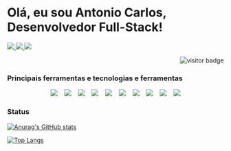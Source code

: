 <p align="center">
  <h1>Olá, eu sou Antonio Carlos, Desenvolvedor Full-Stack!</h1>
</p>

<p>
  <a href="https://www.linkedin.com/in/antonio-carlos149376b8/">
    <img src="https://img.shields.io/badge/LinkedIn-3D6098?style=flat&logo=linkedin&labelColor=3D6098" />
  </a>
  
  <a href="https://api.whatsapp.com/message/TR5VNKOMUBYSK1">
    <img src="https://img.shields.io/badge/Whatsapp-brightgreen?style=flat&logo=WhatsApp&logoColor=white&labelColor=brightgreen" />
  </a>
  
   <a href="mailto:limaantoniocarlos20@gmail.com">
    <img src="https://img.shields.io/badge/Gmail-red?style=flat&logo=gmail&logoColor=white&labelColor=red" />
  </a>
</>

<p align="right">
  <img src="https://visitor-badge.glitch.me/badge?page_id=limaantonio" alt="visitor badge" />
</p>

### Principais ferramentas e tecnologias e ferramentas

<p align="center">
 <img src="https://img.shields.io/badge/Java-007396?style=social&logo=java&logoColor=007396" />&nbsp;&nbsp;&nbsp;
  <img src="https://img.shields.io/badge/Spring-6DB33F?style=social&logo=spring&logoColor=6DB33F" />&nbsp;&nbsp;&nbsp;
   <img src="https://img.shields.io/badge/TypeScript-3178C6?style=social&logo=typescript&logoColor=3178C6" />&nbsp;&nbsp;&nbsp;
  <img src="https://img.shields.io/badge/Javascript-F7D842?style=social&logo=javascript&logoColor=F7D842" />&nbsp;&nbsp;&nbsp;
  <img src="https://img.shields.io/badge/React-3D6098?style=social&logo=react&logoColor=3D6098" />&nbsp;&nbsp;&nbsp;
  <img src="https://img.shields.io/badge/Next.js-000000?style=social&logo=next.js&logoColor=000000" />&nbsp;&nbsp;&nbsp;
  <img src="https://img.shields.io/badge/React%20Native-3D6098?style=social&logo=react&logoColor=3D6098" />&nbsp;&nbsp;&nbsp;
  <img src="https://img.shields.io/badge/TailwindCSS-38B2AC?style=social&logo=tailwind-css&logoColor=38B2AC" />&nbsp;&nbsp;&nbsp;
  <img src="https://img.shields.io/badge/Visual%20Studio%20Code-007ACC?style=social&logo=visual-studio-code&logoColor=007ACC" />&nbsp;&nbsp;&nbsp;
  <img src="https://img.shields.io/badge/Figma-F04B4C?style=social&logo=figma&logoColor=F04B4C" />
</p>


### Status

[![Anurag's GitHub stats](https://github-readme-stats.vercel.app/api?username=limaantonio&hide=issues,contribs&hide_border=true&count_private=true)](https://github.com/anuraghazra/github-readme-stats)

[![Top Langs](https://github-readme-stats.vercel.app/api/top-langs/?username=limaantonio&langs_count=8&layout=compact&hide_border=true)](https://github.com/anuraghazra/github-readme-stats)

